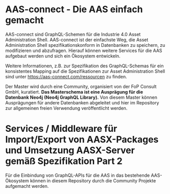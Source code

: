 # AAS-connect - Die AAS einfach gemacht 

AAS-connect sind GraphQL-Schemen für die Industrie 4.0 Asset Administration Shell. AAS-connect ist der einfachste Weg, die Asset Administration Shell spezifikationskonform in Datenbanken zu speichern, zu modifizieren und abzufragen. Hierauf können weitere Services für die AAS aufgebaut werden und sich ein Ökosystem entwickeln. 

Weitere Informationen, z.B. zur Spezifikation des GraphQL-Schemas für ein konsistentes Mapping auf die Spezifikationen zur Asset Administration Shell sind unter https://aas-connect.com/ressourcen zu finden. 

Der Master wird durch eine Community, organisiert von der FoP Consult GmbH, kuratiert.
**Das Masterschema ist eine Ausprägung für die Datenbank Neo4j (Neo4j GraphQL Library).** Von diesem Master können Ausprägungen für andere Datenbanken abgeleitet und hier im Repository zur allgemeinen freien Verwendung veröffentlicht werden. 




# Services / Middleware für Import/Export von AASX-Packages und Umsetzung AASX-Server gemäß Spezifikation Part 2

Für die Einbindung von GraphQL-APIs für die AAS in das bestehende AAS-Ökosystem können in diesem Repository durch die Community Projekte aufgemacht werden.
